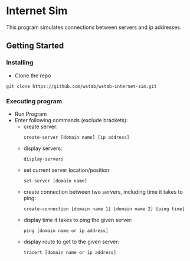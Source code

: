 # Internet Sim

This program simulates connections between servers and ip addresses.

## Getting Started

### Installing

* Clone the repo
```
git clone https://github.com/wstab/wstab-internet-sim.git
```

### Executing program

* Run Program
* Enter following commands (exclude brackets):
  - create server:
    ```
    create-server [domain name] [ip address]
    ```
  - display servers:
    ```
    display-servers
    ```
  - set current server location/position:
    ```
    set-server [domain name]
    ```
  - create connection between two servers, including time it takes to ping:
    ```
    create-connection [domain name 1] [domain name 2] [ping time]
    ```
  - display time it takes to ping the given server:
    ```
    ping [domain name or ip address]
    ```
  - display route to get to the given server:
    ```
    tracert [domain name or ip address]
    ```
